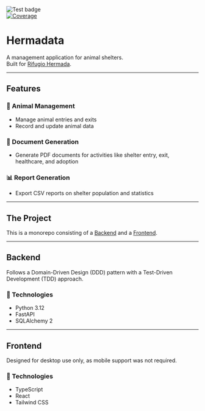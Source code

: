 ![Test badge](https://github.com/samu9/hermadata/actions/workflows/test.yml/badge.svg)  
[![Coverage](https://samu9.github.io/hermadata/badges/coverage.svg)](https://github.com/samu9/hermadata/actions)

# Hermadata

A management application for animal shelters.  
Built for [Rifugio Hermada](https://www.rifugiohermada.it/).

---

## Features

### 🐾 Animal Management

-   Manage animal entries and exits
-   Record and update animal data

### 📄 Document Generation

-   Generate PDF documents for activities like shelter entry, exit, healthcare, and adoption

### 📊 Report Generation

-   Export CSV reports on shelter population and statistics

---

## The Project

This is a monorepo consisting of a [Backend](#backend) and a [Frontend](#frontend).

---

## Backend

Follows a Domain-Driven Design (DDD) pattern with a Test-Driven Development (TDD) approach.

### 🔧 Technologies

-   Python 3.12
-   FastAPI
-   SQLAlchemy 2

---

## Frontend

Designed for desktop use only, as mobile support was not required.

### 🔧 Technologies

-   TypeScript
-   React
-   Tailwind CSS

